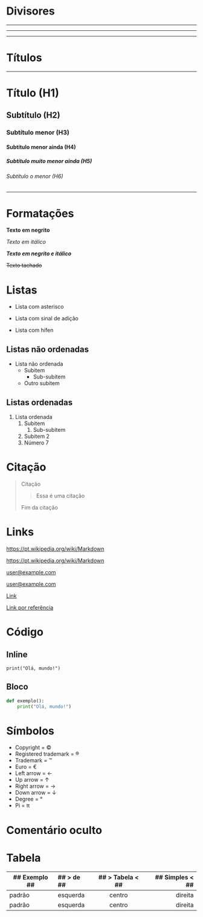 # Divisores

---
***
___

# Títulos

---

# Título (H1)
## Subtítulo (H2)
### Subtítulo menor (H3)
#### Subtítulo menor ainda (H4)
##### Subtítulo muito menor ainda (H5)
###### Subtítulo o menor (H6)

---

# Formatações

**Texto em negrito**

_Texto em itálico_

***Texto em negrito e itálico***

~~Texto tachado~~

# Listas

* Lista com asterisco
+ Lista com sinal de adição
- Lista com hífen

## Listas não ordenadas

- Lista não ordenada
    - Subitem
        - Sub-subitem
    - Outro subitem

## Listas ordenadas

1. Lista ordenada
    1. Subitem
        1. Sub-subitem
    2. Subitem 2
    7. Número 7

# Citação

> Citação
>
>> Essa é uma citação
>
> Fim da citação

# Links

https://pt.wikipedia.org/wiki/Markdown

<https://pt.wikipedia.org/wiki/Markdown>

user@example.com

<user@example.com>

[Link](https://pt.wikipedia.org/wiki/Markdown "Wikipédia Markdown")

[Link por referência][1]

[1]: <https://pt.wikipedia.org/wiki/Markdown> "Wikipédia Markdown"

# Código

## Inline

`print("Olá, mundo!")`

## Bloco

```python
def exemplo():
    print("Olá, mundo!")
```

# Símbolos

- Copyright = &copy;
- Registered trademark = &reg;
- Trademark = &trade;
- Euro = &euro;
- Left arrow = &larr;
- Up arrow = &uarr;
- Right arrow = &rarr;
- Down arrow = &darr;
- Degree = &#176;
- Pi = &#960;

# Comentário oculto

[Achou]: #

# Tabela

| ## Exemplo ## | ## > de ## | ## > Tabela < ## | ## Simples < ## |
| --- | :--- | :---: | ---: |
| padrão | esquerda | centro | direita |
| padrão | esquerda | centro | direita |
